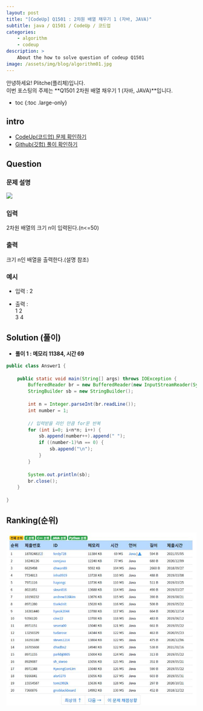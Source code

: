 ```yaml
---
layout: post
title: "[CodeUp] Q1501 : 2차원 배열 채우기 1 (자바, JAVA)"
subtitle: java / Q1501 / CodeUp / 코드업
categories:
    - algorithm
    - codeup
description: >
    About the how to solve question of codeup Q1501
image: /assets/img/blog/algorithm01.jpg
---
```


안녕하세요! Plitche(플리체)입니다.  
이번 포스팅의 주제는 **Q1501 2차원 배열 채우기 1 (자바, JAVA)**입니다.

* toc
{:toc .large-only}

## intro
* [CodeUp(코드업) 문제 확인하기](https://codeup.kr/problem.php?id=1501)  
* [Github(깃헙) 풀이 확인하기](https://github.com/plitche/CodeUp_Solution/tree/master/Q1501~Q1600/Q1501)  

## Question
### 문제 설명
![](/assets/post/codeup/Q1501~Q1599/20211107_01/01.JPG)  

### 입력
2차원 배열의 크기 n이 입력된다.(n<=50)  

### 출력
크기 n인 배열을 출력한다.(설명 참조)  

### 예시
* 입력 : 2  

* 출력 :  
1 2  
3 4  

## Solution (풀이)
* **풀이 1 : 메모리 11384, 시간 69**  

```java
public class Answer1 {

    public static void main(String[] args) throws IOException {
        BufferedReader br = new BufferedReader(new InputStreamReader(System.in));
        StringBuilder sb = new StringBuilder();
        
        int n = Integer.parseInt(br.readLine());
        int number = 1;
        
        // 입력받을 라인 만큼 for문 반복
        for (int i=0; i<n*n; i++) {
        	sb.append(number++).append(" ");
        	if ((number-1)%n == 0) {
        		sb.append("\n");
        	}
        }
 
        System.out.println(sb);
        br.close();
    }
    	 
}
```  

## Ranking(순위)
![](/assets/post/codeup/Q1500~Q1599/20211107_01/03.JPG)  